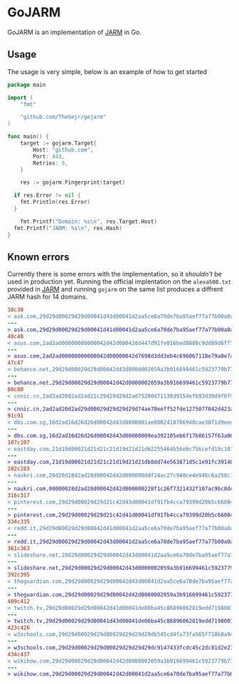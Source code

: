# GoJARM

GoJARM is an implementation of [JARM](https://github.com/salesforce/jarm) in Go.

## Usage
The usage is very simple, below is an example of how to get started
```go
package main

import (
	"fmt"

	"github.com/TheGejr/gojarm"
)

func main() {
	target := gojarm.Target{
		Host: "github.com",
		Port: 443,
		Retries: 5,
	}

	res := gojarm.Fingerprint(target)

  if res.Error != nil {
    fmt.Println(res.Error)
  }

	fmt.Printf("Domain: %s\n", res.Target.Host)
  fmt.Printf("JARM: %s\n", res.Hash)
}
```

## Known errors
Currently there is some errors with the implementation, so it *shouldn't* be used in production yet.
Running the official implentation on the `alexa500.txt` provided in [JARM](https://github.com/salesforce/jarm) and running `gojarm` on the same list produces a diffrent JARM hash for 14 domains.

```diff
38c38
< ask.com,29d29d00029d29d00041d43d00041d2aa5ce6a70de7ba95aef77a77b00a0af
---
> ask.com,29d29d00029d29d00041d41d00041d2aa5ce6a70de7ba95aef77a77b00a0af
40c40
< asus.com,2ad2ad00000000000042d42d00042dd447d91fe016bed8880c9dd89d6ff72f
---
> asus.com,2ad2ad00000000000042d00000042d7698d3dd3eb4c696067118e79a0e7aff
47c47
< behance.net,29d29d00029d29d00042d43d0000002059a3b916699461c5923779b77cf06b
---
> behance.net,29d29d00029d29d00042d42d0000002059a3b916699461c5923779b77cf06b
80c80
< cnnic.cn,2ad2ad20d2ad2ad21c29d29d29d2ad75280d71138d9154efb93d30d9f6f992
---
> cnnic.cn,2ad2ad20d2ad29d00029d29d29d29d74ae70eeff52fde1275077042d423ad0
91c91
< dbs.com.sg,16d2ad16d26d26d00042d43d0000001ae0802418786940cae38f1d9eed5b9b
---
> dbs.com.sg,16d2ad16d26d26d00042d43d00000009ea392105eb6f17b86157f63a86cda5
107c107
< eastday.com,21d19d00021d21d21c21d19d21d21d62255464b56ebc756cefd18c101d5eff
---
> eastday.com,21d19d00021d21d21c21d19d21d21db8dd74e563871d5c1e91fc39148d8507
282c283
< naukri.com,28d28d28d2ad28d00042d42d000000ddf24ac27c940ce4e946c6a258c784fb
---
> naukri.com,00000028d2ad28d00042d42d000000228f1c26f7321432f107ac9bc8dc8741
316c317
< pinterest.com,29d29d00029d29d21c42d43d00041df91fb4cca79399d20b5c66084471e7db
---
> pinterest.com,29d29d00029d29d21c42d41d00041df91fb4cca79399d20b5c66084471e7db
334c335
< redd.it,29d29d00029d29d00042d41d00041d2aa5ce6a70de7ba95aef77a77b00a0af
---
> redd.it,29d29d00029d29d00042d43d00041d2aa5ce6a70de7ba95aef77a77b00a0af
361c363
< slideshare.net,29d29d00029d29d00042d43d00041d2aa5ce6a70de7ba95aef77a77b00a0af
---
> slideshare.net,29d29d00029d29d00042d43d0000002059a3b916699461c5923779b77cf06b
392c395
< theguardian.com,29d29d00029d29d00042d43d00041d2aa5ce6a70de7ba95aef77a77b00a0af
---
> theguardian.com,29d29d00029d29d00042d42d0000002059a3b916699461c5923779b77cf06b
409c412
< twitch.tv,29d29d00029d29d00042d41d00041de06ba45c86896062819edd7198001a78
---
> twitch.tv,29d29d00029d29d00041d43d00041de06ba45c86896062819edd7198001a78
423c426
< w3schools.com,29d29d00029d29d00029d29d29d29db545cd4fa73fa565f718b8a9415d8ce4
---
> w3schools.com,29d29d00029d29d00029d29d29d29dc9147433fcdc45c2dc81d2e276657a95
434c437
< wikihow.com,29d29d00029d29d00042d42d0000002059a3b916699461c5923779b77cf06b
---
> wikihow.com,29d29d00029d29d00042d42d00041d2aa5ce6a70de7ba95aef77a77b00a0af

```